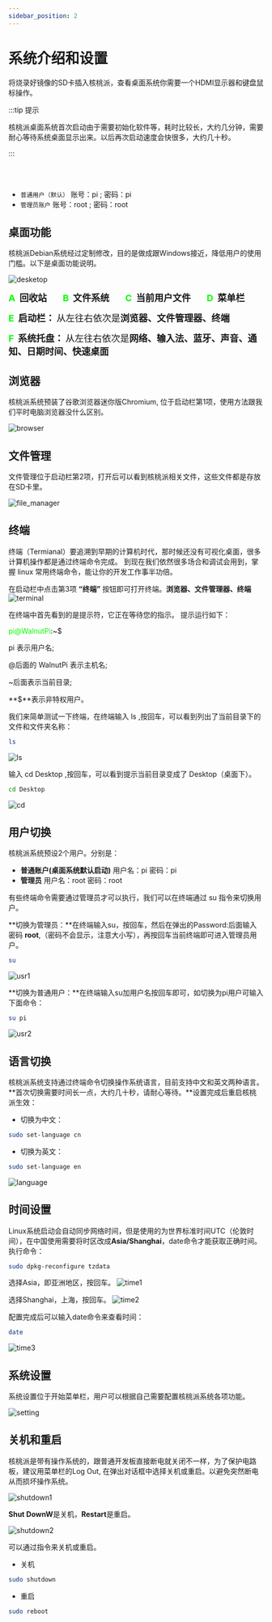 ```yaml
---
sidebar_position: 2
---
```


# 系统介绍和设置

将烧录好镜像的SD卡插入核桃派，查看桌面系统你需要一个HDMI显示器和键盘鼠标操作。

:::tip 提示

核桃派桌面系统首次启动由于需要初始化软件等，耗时比较长，大约几分钟，需要耐心等待系统桌面显示出来。以后再次启动速度会快很多，大约几十秒。

::: 

<br></br>

- `普通用户（默认）` 账号：pi ; 密码：pi
- `管理员账户` 账号：root ; 密码：root

## 桌面功能
核桃派Debian系统经过定制修改，目的是做成跟Windows接近，降低用户的使用门槛。以下是桌面功能说明。

![desketop](./img/os-intro/desktop_en.png)

**<font color='#06fe00' size='4'>A&nbsp;</font>** **<font size='4'>回收站</font>** &nbsp;&nbsp;&nbsp;&nbsp;&nbsp;&nbsp;
**<font color='#06fe00' size='4'>B&nbsp;</font>** **<font size='4'>文件系统</font>** &nbsp;&nbsp;&nbsp;&nbsp;&nbsp;&nbsp; 
**<font color='#06fe00' size='4'>C&nbsp;</font>** **<font size='4'>当前用户文件</font>** &nbsp;&nbsp;&nbsp;&nbsp;&nbsp;&nbsp; 
**<font color='#06fe00' size='4'>D&nbsp;</font>** **<font size='4'>菜单栏</font>** &nbsp;&nbsp;&nbsp;&nbsp;&nbsp;&nbsp; 

**<font color='#06fe00' size='4'>E&nbsp;</font>** **<font size='4'>启动栏：</font>** <font size='4'>从左往右依次是**浏览器、文件管理器、终端**</font>

**<font color='#06fe00' size='4'>F&nbsp;</font>** **<font size='4'>系统托盘：</font>** <font size='4'>从左往右依次是**网络、输入法、蓝牙、声音、通知、日期时间、快速桌面**</font>

## 浏览器
核桃派系统预装了谷歌浏览器迷你版Chromium, 位于启动栏第1项，使用方法跟我们平时电脑浏览器没什么区别。

![browser](./img/os-intro/browser.png)

## 文件管理
文件管理位于启动栏第2项，打开后可以看到核桃派相关文件，这些文件都是存放在SD卡里。

![file_manager](./img/os-intro/file_manager.png)

## 终端
终端（Termianal）要追溯到早期的计算机时代，那时候还没有可视化桌面，很多计算机操作都是通过终端命令完成。 到现在我们依然很多场合和调试会用到，掌握 linux 常用终端命令，能让你的开发工作事半功倍。

在启动栏中点击第3项 **“终端”** 按钮即可打开终端。**浏览器、文件管理器、终端**
![terminal](./img/os-intro/terminal.png)

在终端中首先看到的是提示符，它正在等待您的指示。 提示运行如下：

<font color='#06fe00'>pi@WalnutPi</font>:~$

pi 表示用户名; 

@后面的 WalnutPi 表示主机名; 

~后面表示当前目录; 

**$**表示非特权用户。

我们来简单测试一下终端，在终端输入 ls ,按回车，可以看到列出了当前目录下的文件和文件夹名称：
```bash
ls
```
![ls](./img/os-intro/ls.png)

输入 cd Desktop ,按回车，可以看到提示当前目录变成了 Desktop（桌面下）。
```bash
cd Desktop
```
![cd](./img/os-intro/cd.png)

## 用户切换
核桃派系统预设2个用户。分别是：
- **普通账户(桌面系统默认启动)** 用户名：pi 密码：pi
- **管理员** 用户名：root 密码：root

有些终端命令需要通过管理员才可以执行，我们可以在终端通过 su 指令来切换用户。

**切换为管理员：**在终端输入su，按回车，然后在弹出的Password:后面输入密码 **root**,（密码不会显示，注意大小写），再按回车当前终端即可进入管理员用户。
```bash
su
```
![usr1](./img/os-intro/usr1.png)

**切换为普通用户：**在终端输入su加用户名按回车即可，如切换为pi用户可输入下面命令：
```bash
su pi
```
![usr2](./img/os-intro/usr2.png)

## 语言切换
核桃派系统支持通过终端命令切换操作系统语言，目前支持中文和英文两种语言。**首次切换需要时间长一点，大约几十秒，请耐心等待。**设置完成后重启核桃派生效：
- 切换为中文：
```bash
sudo set-language cn
```

- 切换为英文：
```bash
sudo set-language en
```

![language](./img/os-intro/language.png)

## 时间设置
Linux系统启动会自动同步网络时间，但是使用的为世界标准时间UTC（伦敦时间），在中国使用需要将时区改成**Asia/Shanghai**，date命令才能获取正确时间。
执行命令：
```bash
sudo dpkg-reconfigure tzdata
```
选择Asia，即亚洲地区，按回车。
![time1](./img/os-intro/time1.png)

选择Shanghai，上海，按回车。
![time2](./img/os-intro/time2.png)

配置完成后可以输入date命令来查看时间：
```bash
date
```
![time3](./img/os-intro/time3.png)

## 系统设置
系统设置位于开始菜单栏，用户可以根据自己需要配置核桃派系统各项功能。

![setting](./img/os-intro/setting.png)

## 关机和重启
核桃派是带有操作系统的，跟普通开发板直接断电就关闭不一样，为了保护电路板，建议用菜单栏的Log Out, 在弹出对话框中选择关机或重启。以避免突然断电从而损坏操作系统。

![shutdown1](./img/os-intro/shutdown1.png)

**Shut DownW**是关机，**Restart**是重启。

![shutdown2](./img/os-intro/shutdown2.png)

可以通过指令来关机或重启。
- 关机
```bash
sudo shutdown
```

- 重启
```bash
sudo reboot
```